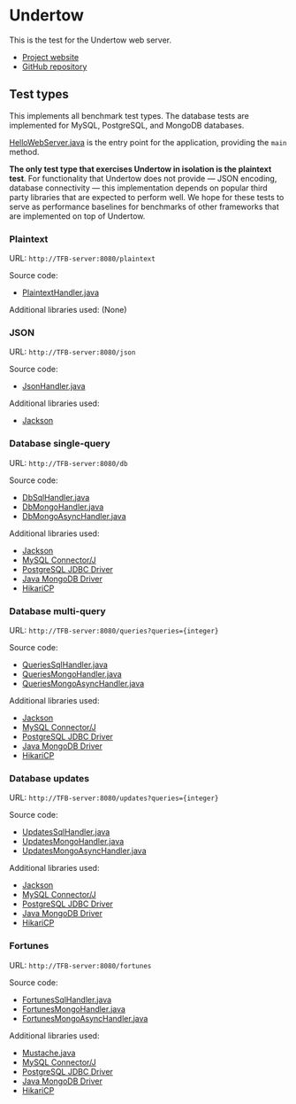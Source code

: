 # Undertow

This is the test for the Undertow web server.

* [Project website](http://undertow.io/)
* [GitHub repository](https://github.com/undertow-io/undertow)

## Test types

This implements all benchmark test types.  The database tests are implemented
for MySQL, PostgreSQL, and MongoDB databases.

[HelloWebServer.java](src/main/java/hello/HelloWebServer.java) is the entry
point for the application, providing the `main` method.

**The only test type that exercises Undertow in isolation is the plaintext
test**.  For functionality that Undertow does not provide &mdash; JSON encoding,
database connectivity &mdash; this implementation depends on popular third party
libraries that are expected to perform well.  We hope for these tests to serve
as performance baselines for benchmarks of other frameworks that are implemented
on top of Undertow.

### Plaintext

URL: `http://TFB-server:8080/plaintext`

Source code:
* [PlaintextHandler.java](src/main/java/hello/PlaintextHandler.java)

Additional libraries used: (None)

### JSON

URL: `http://TFB-server:8080/json`

Source code:
* [JsonHandler.java](src/main/java/hello/JsonHandler.java)

Additional libraries used:
* [Jackson]

### Database single-query

URL: `http://TFB-server:8080/db`

Source code:
* [DbSqlHandler.java](src/main/java/hello/DbSqlHandler.java)
* [DbMongoHandler.java](src/main/java/hello/DbMongoHandler.java)
* [DbMongoAsyncHandler.java](src/main/java/hello/DbMongoAsyncHandler.java)

Additional libraries used:
* [Jackson]
* [MySQL Connector/J]
* [PostgreSQL JDBC Driver]
* [Java MongoDB Driver]
* [HikariCP]

### Database multi-query

URL: `http://TFB-server:8080/queries?queries={integer}`

Source code:
* [QueriesSqlHandler.java](src/main/java/hello/QueriesSqlHandler.java)
* [QueriesMongoHandler.java](src/main/java/hello/QueriesMongoHandler.java)
* [QueriesMongoAsyncHandler.java](src/main/java/hello/QueriesMongoAsyncHandler.java)

Additional libraries used:
* [Jackson]
* [MySQL Connector/J]
* [PostgreSQL JDBC Driver]
* [Java MongoDB Driver]
* [HikariCP]

### Database updates

URL: `http://TFB-server:8080/updates?queries={integer}`

Source code:
* [UpdatesSqlHandler.java](src/main/java/hello/UpdatesSqlHandler.java)
* [UpdatesMongoHandler.java](src/main/java/hello/UpdatesMongoHandler.java)
* [UpdatesMongoAsyncHandler.java](src/main/java/hello/UpdatesMongoAsyncHandler.java)

Additional libraries used:
* [Jackson]
* [MySQL Connector/J]
* [PostgreSQL JDBC Driver]
* [Java MongoDB Driver]
* [HikariCP]

### Fortunes

URL: `http://TFB-server:8080/fortunes`

Source code:
* [FortunesSqlHandler.java](src/main/java/hello/FortunesSqlHandler.java)
* [FortunesMongoHandler.java](src/main/java/hello/FortunesMongoHandler.java)
* [FortunesMongoAsyncHandler.java](src/main/java/hello/FortunesMongoAsyncHandler.java)

Additional libraries used:
* [Mustache.java]
* [MySQL Connector/J]
* [PostgreSQL JDBC Driver]
* [Java MongoDB Driver]
* [HikariCP]

[Jackson]: https://github.com/FasterXML/Jackson
[Mustache.java]: https://github.com/spullara/mustache.java
[MySQL Connector/J]: https://dev.mysql.com/downloads/connector/j/5.1.html
[PostgreSQL JDBC Driver]: https://jdbc.postgresql.org/
[Java MongoDB Driver]: https://docs.mongodb.com/ecosystem/drivers/java/
[HikariCP]: https://github.com/brettwooldridge/HikariCP
